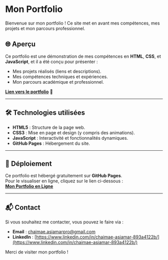 # Mon Portfolio

Bienvenue sur mon portfolio ! Ce site met en avant mes compétences, mes projets et mon parcours professionnel.

## 🌐 Aperçu
Ce portfolio est une démonstration de mes compétences en **HTML**, **CSS**, et **JavaScript**, et il a été conçu pour présenter :
- Mes projets réalisés (liens et descriptions).
- Mes compétences techniques et expériences.
- Mon parcours académique et professionnel.

[**Lien vers le portfolio**]() 🌟

---

## 🛠️ Technologies utilisées
- **HTML5** : Structure de la page web.
- **CSS3** : Mise en page et design (y compris des animations).
- **JavaScript** : Interactivité et fonctionnalités dynamiques.
- **GitHub Pages** : Hébergement du site.

---

## 🚀 Déploiement
Ce portfolio est hébergé gratuitement sur **GitHub Pages**.  
Pour le visualiser en ligne, cliquez sur le lien ci-dessous :  
[**Mon Portfolio en Ligne**]()

---

## 📬 Contact
Si vous souhaitez me contacter, vous pouvez le faire via :
- **Email** : [chaimae.asiamarpro@gmail.com](mailto:chaimae.asiamarpro@gmail.com)
- **LinkedIn** : [https://www.linkedin.com/in/chaimae-asiamar-893a4122b/](https://www.linkedin.com/in/chaimae-asiamar-893a4122b/)

Merci de visiter mon portfolio !

